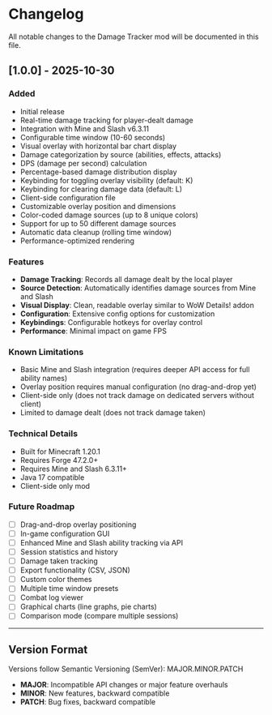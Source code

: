 # Changelog

All notable changes to the Damage Tracker mod will be documented in this file.

## [1.0.0] - 2025-10-30

### Added
- Initial release
- Real-time damage tracking for player-dealt damage
- Integration with Mine and Slash v6.3.11
- Configurable time window (10-60 seconds)
- Visual overlay with horizontal bar chart display
- Damage categorization by source (abilities, effects, attacks)
- DPS (damage per second) calculation
- Percentage-based damage distribution display
- Keybinding for toggling overlay visibility (default: K)
- Keybinding for clearing damage data (default: L)
- Client-side configuration file
- Customizable overlay position and dimensions
- Color-coded damage sources (up to 8 unique colors)
- Support for up to 50 different damage sources
- Automatic data cleanup (rolling time window)
- Performance-optimized rendering

### Features
- **Damage Tracking**: Records all damage dealt by the local player
- **Source Detection**: Automatically identifies damage sources from Mine and Slash
- **Visual Display**: Clean, readable overlay similar to WoW Details! addon
- **Configuration**: Extensive config options for customization
- **Keybindings**: Configurable hotkeys for overlay control
- **Performance**: Minimal impact on game FPS

### Known Limitations
- Basic Mine and Slash integration (requires deeper API access for full ability names)
- Overlay position requires manual configuration (no drag-and-drop yet)
- Client-side only (does not track damage on dedicated servers without client)
- Limited to damage dealt (does not track damage taken)

### Technical Details
- Built for Minecraft 1.20.1
- Requires Forge 47.2.0+
- Requires Mine and Slash 6.3.11+
- Java 17 compatible
- Client-side only mod

### Future Roadmap
- [ ] Drag-and-drop overlay positioning
- [ ] In-game configuration GUI
- [ ] Enhanced Mine and Slash ability tracking via API
- [ ] Session statistics and history
- [ ] Damage taken tracking
- [ ] Export functionality (CSV, JSON)
- [ ] Custom color themes
- [ ] Multiple time window presets
- [ ] Combat log viewer
- [ ] Graphical charts (line graphs, pie charts)
- [ ] Comparison mode (compare multiple sessions)

---

## Version Format

Versions follow Semantic Versioning (SemVer): MAJOR.MINOR.PATCH

- **MAJOR**: Incompatible API changes or major feature overhauls
- **MINOR**: New features, backward compatible
- **PATCH**: Bug fixes, backward compatible
